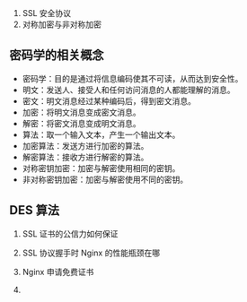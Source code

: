 1. SSL 安全协议
1. 对称加密与非对称加密

## 密码学的相关概念
- 密码学：目的是通过将信息编码使其不可读，从而达到安全性。
- 明文：发送人、接受人和任何访问消息的人都能理解的消息。
- 密文：明文消息经过某种编码后，得到密文消息。
- 加密：将明文消息变成密文消息。
- 解密：将密文消息变成明文消息。
- 算法：取一个输入文本，产生一个输出文本。
- 加密算法：发送方进行加密的算法。
- 解密算法：接收方进行解密的算法。
- 对称密钥加密：加密与解密使用相同的密钥。
- 非对称密钥加密：加密与解密使用不同的密钥。

## DES 算法




1. SSL 证书的公信力如何保证
1. SSL 协议握手时 Nginx 的性能瓶颈在哪

1. Nginx 申请免费证书

2. 